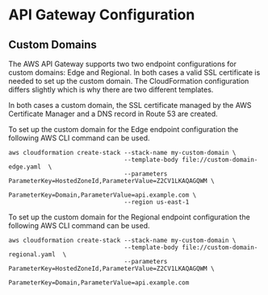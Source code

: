 # API Gateway Configuration

## Custom Domains

The AWS API Gateway supports two two endpoint configurations for custom domains: Edge and Regional. In both cases a valid SSL certificate is needed to set up the custom domain. The CloudFormation configuration differs slightly which is why there are two different templates.

In both cases a custom domain, the SSL certificate managed by the AWS Certificate Manager and a DNS record in Route 53 are created.

To set up the custom domain for the Edge endpoint configuration the following AWS CLI command can be used.

```
aws cloudformation create-stack --stack-name my-custom-domain \
                                --template-body file://custom-domain-edge.yaml  \
                                --parameters ParameterKey=HostedZoneId,ParameterValue=Z2CV1LKAQAGQWM \
                                             ParameterKey=Domain,ParameterValue=api.example.com \
                                --region us-east-1
```

To set up the custom domain for the Regional endpoint configuration the following AWS CLI command can be used.

```
aws cloudformation create-stack --stack-name my-custom-domain \
                                --template-body file://custom-domain-regional.yaml  \
                                --parameters ParameterKey=HostedZoneId,ParameterValue=Z2CV1LKAQAGQWM \
                                             ParameterKey=Domain,ParameterValue=api.example.com
```
